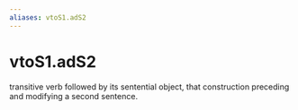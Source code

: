 ```yaml
---
aliases: vtoS1.adS2
---
```

# vtoS1.adS2

transitive verb followed by its sentential object, that construction preceding and modifying a second sentence.